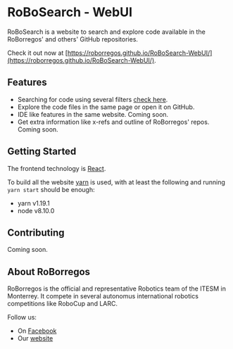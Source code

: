 # RoBoSearch - WebUI
RoBoSearch is a website to search and explore code available in the RoBorregos' and others' GitHub repositories.

Check it out now at [https://roborregos.github.io/RoBoSearch-WebUI/](https://roborregos.github.io/RoBoSearch-WebUI/).

## Features
+ Searching for code using several filters [check here](https://help.github.com/en/github/searching-for-information-on-github/searching-code).
+ Explore the code files in the same page or open it on GitHub.
+ IDE like features in the same website. Coming soon.
+ Get extra information like x-refs and outline of RoBorregos' repos. Coming soon.

## Getting Started
The frontend technology is [React](https://reactjs.org/).

To build all the website [yarn](https://yarnpkg.com) is used, with at least the following and running `yarn start` should be enough:
+ yarn v1.19.1
+ node v8.10.0

## Contributing
Coming soon.

## About RoBorregos
RoBorregos is the official and representative Robotics team of the ITESM in Monterrey. It compete in several autonomus international robotics competitions like RoboCup and LARC.

Follow us:
+ On [Facebook](https://facebook.com/roborregos)
+ Our [website](https://roborregos.com)
